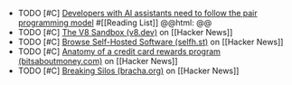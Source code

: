 - TODO [#C] [Developers with AI assistants need to follow the pair programming model](https://stackoverflow.blog/2024/04/03/developers-with-ai-assistants-need-to-follow-the-pair-programming-model/) #[[Reading List]]
  @@html: <img src="https://cdn.stackoverflow.co/images/jo7n4k8s/production/7726915d939ae1d14d7ef7d941641fe468de29e2-12000x6300.jpg?w=1200&h=630&auto=format&dpr=2" alt="" class="article-cover" />@@
- TODO [#C] [The V8 Sandbox (v8.dev)](https://news.ycombinator.com/item?id=39930809) on [[Hacker News]]
- TODO [#C] [Browse Self-Hosted Software (selfh.st)](https://news.ycombinator.com/item?id=39928445) on [[Hacker News]]
- TODO [#C] [Anatomy of a credit card rewards program (bitsaboutmoney.com)](https://news.ycombinator.com/item?id=39928604) on [[Hacker News]]
- TODO [#C] [Breaking Silos (bracha.org)](https://news.ycombinator.com/item?id=39904205) on [[Hacker News]]